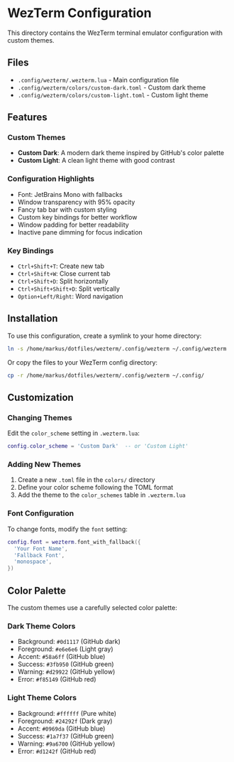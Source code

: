 # WezTerm Configuration

This directory contains the WezTerm terminal emulator configuration with custom themes.

## Files

- `.config/wezterm/.wezterm.lua` - Main configuration file
- `.config/wezterm/colors/custom-dark.toml` - Custom dark theme
- `.config/wezterm/colors/custom-light.toml` - Custom light theme

## Features

### Custom Themes
- **Custom Dark**: A modern dark theme inspired by GitHub's color palette
- **Custom Light**: A clean light theme with good contrast

### Configuration Highlights
- Font: JetBrains Mono with fallbacks
- Window transparency with 95% opacity
- Fancy tab bar with custom styling
- Custom key bindings for better workflow
- Window padding for better readability
- Inactive pane dimming for focus indication

### Key Bindings
- `Ctrl+Shift+T`: Create new tab
- `Ctrl+Shift+W`: Close current tab
- `Ctrl+Shift+D`: Split horizontally
- `Ctrl+Shift+Shift+D`: Split vertically
- `Option+Left/Right`: Word navigation

## Installation

To use this configuration, create a symlink to your home directory:

```bash
ln -s /home/markus/dotfiles/wezterm/.config/wezterm ~/.config/wezterm
```

Or copy the files to your WezTerm config directory:

```bash
cp -r /home/markus/dotfiles/wezterm/.config/wezterm ~/.config/
```

## Customization

### Changing Themes
Edit the `color_scheme` setting in `.wezterm.lua`:
```lua
config.color_scheme = 'Custom Dark'  -- or 'Custom Light'
```

### Adding New Themes
1. Create a new `.toml` file in the `colors/` directory
2. Define your color scheme following the TOML format
3. Add the theme to the `color_schemes` table in `.wezterm.lua`

### Font Configuration
To change fonts, modify the `font` setting:
```lua
config.font = wezterm.font_with_fallback({
  'Your Font Name',
  'Fallback Font',
  'monospace',
})
```

## Color Palette

The custom themes use a carefully selected color palette:

### Dark Theme Colors
- Background: `#0d1117` (GitHub dark)
- Foreground: `#e6e6e6` (Light gray)
- Accent: `#58a6ff` (GitHub blue)
- Success: `#3fb950` (GitHub green)
- Warning: `#d29922` (GitHub yellow)
- Error: `#f85149` (GitHub red)

### Light Theme Colors
- Background: `#ffffff` (Pure white)
- Foreground: `#24292f` (Dark gray)
- Accent: `#0969da` (GitHub blue)
- Success: `#1a7f37` (GitHub green)
- Warning: `#9a6700` (GitHub yellow)
- Error: `#d1242f` (GitHub red)
